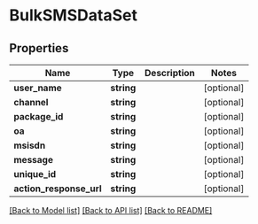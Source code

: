 # BulkSMSDataSet

## Properties
Name | Type | Description | Notes
------------ | ------------- | ------------- | -------------
**user_name** | **string** |  | [optional] 
**channel** | **string** |  | [optional] 
**package_id** | **string** |  | [optional] 
**oa** | **string** |  | [optional] 
**msisdn** | **string** |  | [optional] 
**message** | **string** |  | [optional] 
**unique_id** | **string** |  | [optional] 
**action_response_url** | **string** |  | [optional] 

[[Back to Model list]](../README.md#documentation-for-models) [[Back to API list]](../README.md#documentation-for-api-endpoints) [[Back to README]](../README.md)


